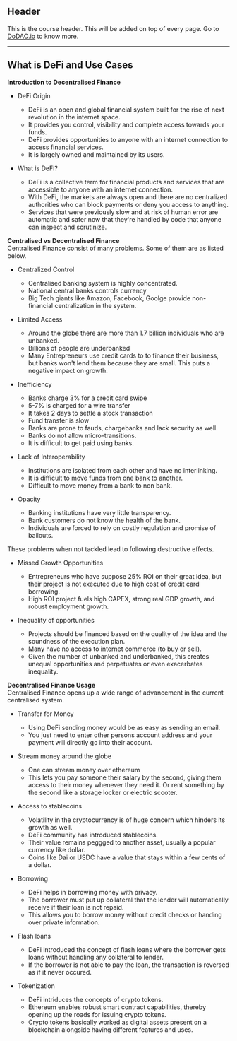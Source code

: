 ## Header
This is the course header. This will be added on top of every page. Go to [DoDAO.io](https://www.dodao.io) to know more.

 ---
 
 ## What is DeFi and Use Cases
 
 **Introduction to Decentralised Finance**        
- DeFi Origin
  * DeFi is an open and global financial system built for the rise of next revolution in the internet space.
  * It provides you control, visibility and complete access towards your funds.
  * DeFi provides opportunities to anyone with an internet connection to access financial services.
  * It is largely owned and maintained by its users.

- What is DeFi?
  * DeFi is a collective term for financial products and services that are accessible to anyone with an internet connection.
  * With DeFi, the markets are always open and there are no centralized authorities who can block payments or deny you access to anything.
  * Services that were previously slow and at risk of human error are automatic and safer now that they're handled by code that anyone can inspect and scrutinize.
 
 **Centralised vs Decentralised Finance**        
Centralised Finance consist of many problems. Some of them are as listed below.

- Centralized Control
  * Centralised banking system is highly concentrated.
  * National central banks controls currency
  * Big Tech giants like Amazon, Facebook, Goolge provide non-financial centralization in the system.

- Limited Access
  * Around the globe there are more than 1.7 billion individuals who are unbanked.
  * Billions of people are underbanked
  * Many Entrepreneurs use credit cards to to finance their business, but banks won't lend them because they are small. This puts a negative impact on growth.

- Inefficiency
  * Banks charge 3% for a credit card swipe
  * 5-7% is charged for a wire transfer
  * It takes 2 days to settle a stock transaction
  * Fund transfer is slow
  * Banks are prone to fauds, chargebanks and lack security as well.
  * Banks do not allow micro-transitions.
  * It is difficult to get paid using banks.

- Lack of Interoperability
  * Institutions are isolated from each other and have no interlinking.
  * It is difficult to move funds from one bank to another.
  * Difficult to move money from a bank to non bank.
  
- Opacity
  * Banking institutions have very little transparency.
  * Bank customers do not know the health of the bank.
  * Individuals are forced to rely on costly regulation and promise of bailouts.

These problems when not tackled lead to following destructive effects.

- Missed Growth Opportunities
  * Entrepreneurs who have suppose 25% ROI on their great idea, but their project is not executed due to high cost of credit card borrowing.
  * High ROI project fuels high CAPEX, strong real GDP growth, and robust employment growth.

- Inequality of opportunities
  * Projects should be financed based on the quality of the idea and the soundness of the execution plan.
  * Many have no access to internet commerce (to buy or sell).
  * Given the number of unbanked and underbanked, this creates unequal opportunities and perpetuates or even exacerbates inequality.
 
 **Decentralised Finance Usage**        
Centralised Finance opens up a wide range of advancement in the current centralised system.

- Transfer for Money 
  * Using DeFi sending money would be as easy as sending an email.
  * You just need to enter other persons account address and your payment will directly go into their account.

- Stream money around the globe
  * One can stream money over ethereum
  * This lets you pay someone their salary by the second, giving them access to their money whenever they need it. Or rent something by the second like a storage locker or electric scooter.

- Access to stablecoins
  * Volatility in the cryptocurrency is of huge concern which hinders its growth as well.
  * DeFi community has introduced stablecoins.
  * Their value remains peggged to another asset, usually a popular currency like dollar.
  * Coins like Dai or USDC have a value that stays within a few cents of a dollar.

- Borrowing 
  * DeFi helps in borrowing money with privacy. 
  * The borrower must put up collateral that the lender will automatically receive if their loan is not repaid. 
  * This allows you to borrow money without credit checks or handing over private information.

- Flash loans
  * DeFi introduced the concept of flash loans where the borrower gets loans without handling any collateral to lender.
  * If the borrower is not able to pay the loan, the transaction is reversed as if it never occured.

- Tokenization
  * DeFi intriduces the concepts of crypto tokens.
  * Ethereum enables robust smart contract capabilities, thereby opening up the roads for issuing crypto tokens. 
  * Crypto tokens basically worked as digital assets present on a blockchain alongside having different features and uses.
  
  
 
 
